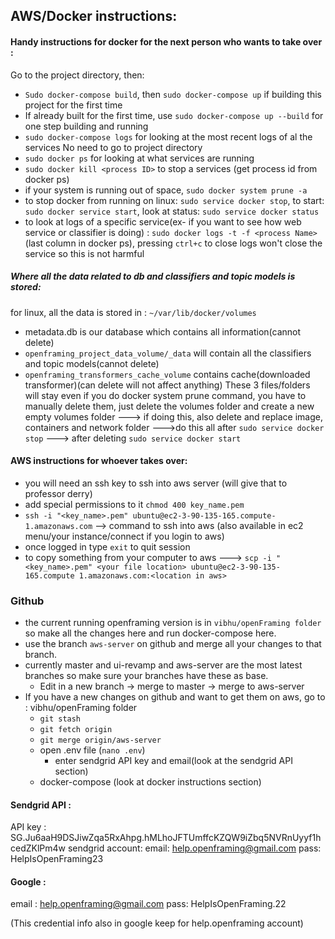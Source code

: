 ##  AWS/Docker instructions:  

#### Handy instructions for docker for the next person who wants to take over :
Go to the project directory, then:
-  `Sudo docker-compose build`, then `sudo docker-compose up` if building this project for the first time
- If already built for the first time, use `sudo docker-compose up --build` for one step building and running
- `sudo docker-compose logs` for looking at the most recent logs of al the services
No need to go to project directory
- `sudo docker ps` for looking at what services are running
- `sudo docker kill <process ID>` to stop a services (get process id from docker ps)
- if your system is running out of space, `sudo docker system prune -a`
- to stop docker from running on linux: `sudo service docker stop`, to start: `sudo docker service start`, look at status: `sudo service docker status`
- to look at logs of a specific service(ex- if you want to see how web service or classifier is doing) : `sudo docker logs -t -f <process Name>` (last column in docker ps), pressing `ctrl+c` to close logs won't close the service so this is not harmful

##### Where all the data related to db and classifiers and topic models is stored:
for linux, all the data is stored in : 
`~/var/lib/docker/volumes`
- metadata.db is our database which contains all information(cannot delete)
- `openframing_project_data_volume/_data` will contain all the classifiers and topic models(cannot delete)
-  `openframing_transformers_cache_volume` contains cache(downloaded transformer)(can delete will not affect anything)
These 3 files/folders will stay even if you do docker system prune command, you have to manually delete them, just delete the volumes folder and create a new empty volumes folder ---> if doing this, also delete and replace image, containers and network folder --->do this all after `sudo service docker stop` ---> after deleting `sudo service docker start`

#### AWS instructions for whoever takes over:
- you will need an ssh key to ssh into aws server (will give that to professor derry)
- add special permissions to it `chmod 400 key_name.pem`
- `ssh -i "<key_name>.pem" ubuntu@ec2-3-90-135-165.compute-1.amazonaws.com` --> command to ssh into aws (also available in ec2 menu/your instance/connect if you login to aws)
- once logged in type `exit` to quit session
- to copy something from your computer to aws ---> `scp -i "<key_name>.pem" <your file location> ubuntu@ec2-3-90-135-165.compute 1.amazonaws.com:<location in aws>`

### Github
- the current running openframing version is in `vibhu/openFraming folder` so make all the changes here and run docker-compose here.
- use the branch `aws-server` on github and merge all your changes to that branch.
- currently master and ui-revamp and aws-server are the most latest branches so make sure your branches have these as base.
    - Edit in a new branch -> merge to master -> merge to aws-server
- If you have a new changes on github and want to get them on aws, go to : vibhu/openFraming folder
    - `git stash`
    - `git fetch origin`
    - `git merge origin/aws-server`
    - open .env file (`nano .env`)
        - enter sendgrid API key and email(look at the sendgrid API section)
    - docker-compose (look at docker instructions section)

#### Sendgrid API :
API key : 
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
sendgrid account:
    email: help.openframing@gmail.com
    pass: HelpIsOpenFraming23
#### Google :
email : help.openframing@gmail.com
pass: HelpIsOpenFraming.22

(This credential info also in google keep for help.openframing account)